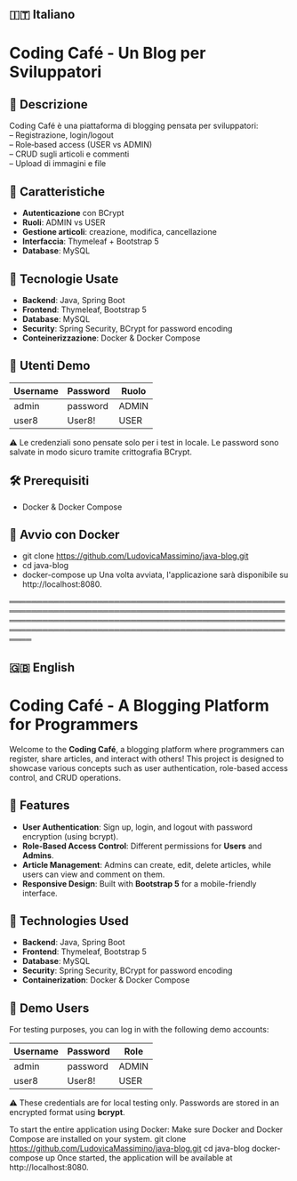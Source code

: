 ## 🇮🇹 Italiano

# Coding Café - Un Blog per Sviluppatori

## 📖 Descrizione
Coding Café è una piattaforma di blogging pensata per sviluppatori:  
– Registrazione, login/logout  
– Role‑based access (USER vs ADMIN)  
– CRUD sugli articoli e commenti  
– Upload di immagini e file  

## 🚀 Caratteristiche
- **Autenticazione** con BCrypt  
- **Ruoli**: ADMIN vs USER  
- **Gestione articoli**: creazione, modifica, cancellazione  
- **Interfaccia**: Thymeleaf + Bootstrap 5  
- **Database**: MySQL

## 🔧 Tecnologie Usate

- **Backend**: Java, Spring Boot
- **Frontend**: Thymeleaf, Bootstrap 5
- **Database**: MySQL
- **Security**: Spring Security, BCrypt for password encoding
- **Conteinerizzazione**: Docker & Docker Compose

## 👤 Utenti Demo

| Username | Password | Ruolo |
|----------|----------|-------|
| admin    | password | ADMIN |
| user8    | User8!   | USER  |

⚠️ Le credenziali sono pensate solo per i test in locale. Le password sono salvate in modo sicuro tramite crittografia BCrypt.

## 🛠 Prerequisiti 
- Docker & Docker Compose  

## 🐳 Avvio con Docker
- git clone https://github.com/LudovicaMassimino/java-blog.git
- cd java-blog
- docker-compose up
Una volta avviata, l'applicazione sarà disponibile su http://localhost:8080.




════════════════════════════════════════════════════════════════════════════════════════════════════════════════════════════════════════════════════════════════════════════════════════════════════════════




## 🇬🇧 English

# Coding Café - A Blogging Platform for Programmers

Welcome to the **Coding Café**, a blogging platform where programmers can register, share articles, and interact with others! This project is designed to showcase various concepts such as user authentication, role-based access control, and CRUD operations.

## 🚀 Features

- **User Authentication**: Sign up, login, and logout with password encryption (using bcrypt).
- **Role-Based Access Control**: Different permissions for **Users** and **Admins**.
- **Article Management**: Admins can create, edit, delete articles, while users can view and comment on them.
- **Responsive Design**: Built with **Bootstrap 5** for a mobile-friendly interface.

## 🔧 Technologies Used

- **Backend**: Java, Spring Boot
- **Frontend**: Thymeleaf, Bootstrap 5
- **Database**: MySQL
- **Security**: Spring Security, BCrypt for password encoding
- **Containerization**: Docker & Docker Compose

## 👤 Demo Users

For testing purposes, you can log in with the following demo accounts:

| Username | Password | Role  |
|----------|----------|-------|
| admin    | password | ADMIN |
| user8    | User8!   | USER  |

⚠️ These credentials are for local testing only. Passwords are stored in an encrypted format using **bcrypt**.

To start the entire application using Docker:
Make sure Docker and Docker Compose are installed on your system.
git clone https://github.com/LudovicaMassimino/java-blog.git
cd java-blog
docker-compose up
Once started, the application will be available at http://localhost:8080.

